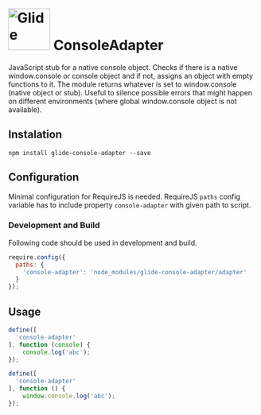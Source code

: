 
# <a href="https://github.com/eskypl/glide"><img src="https://raw.github.com/eskypl/glide/master/assets/glide-logo.png" alt="Glide" width="84"></a> ConsoleAdapter

JavaScript stub for a native console object.
Checks if there is a native window.console or console object and if not, assigns an object with empty functions to it.
The module returns whatever is set to window.console (native object or stub).
Useful to silence possible errors that might happen on different environments (where global window.console object is not available).

## Instalation

`npm install glide-console-adapter --save`

## Configuration

Minimal configuration for RequireJS is needed. RequireJS `paths` config variable
has to include property `console-adapter` with given path to script.

### Development and Build

Following code should be used in development and build.

```js
require.config({
  paths: {
    'console-adapter': 'node_modules/glide-console-adapter/adapter'
  }
});
```

## Usage

```js
define([
  'console-adapter'
], function (console) {
	console.log('abc');
});
```

```js
define([
  'console-adapter'
], function () {
	window.console.log('abc');
});
```